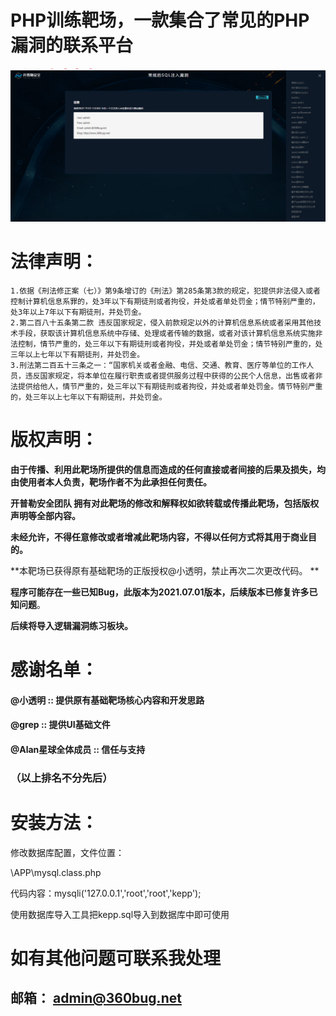 # PHP训练靶场，一款集合了常见的PHP漏洞的联系平台

![](./img/1.png)

# 法律声明：

```
1.依据《刑法修正案（七）》第9条增订的《刑法》第285条第3款的规定，犯提供非法侵入或者控制计算机信息系罪的，处3年以下有期徒刑或者拘役，并处或者单处罚金；情节特别严重的，处3年以上7年以下有期徒刑，并处罚金。
2.第二百八十五条第二款 违反国家规定，侵入前款规定以外的计算机信息系统或者采用其他技术手段，获取该计算机信息系统中存储、处理或者传输的数据，或者对该计算机信息系统实施非法控制，情节严重的，处三年以下有期徒刑或者拘役，并处或者单处罚金；情节特别严重的，处三年以上七年以下有期徒刑，并处罚金。
3.刑法第二百五十三条之一：“国家机关或者金融、电信、交通、教育、医疗等单位的工作人员，违反国家规定，将本单位在履行职责或者提供服务过程中获得的公民个人信息，出售或者非法提供给他人，情节严重的，处三年以下有期徒刑或者拘役，并处或者单处罚金。情节特别严重的，处三年以上七年以下有期徒刑，并处罚金。
```

# 版权声明：

**由于传播、利用此靶场所提供的信息而造成的任何直接或者间接的后果及损失，均由使用者本人负责，靶场作者不为此承担任何责任。**

**开普勒安全团队   拥有对此靶场的修改和解释权如欲转载或传播此靶场，包括版权声明等全部内容。**

**未经允许，不得任意修改或者增减此靶场内容，不得以任何方式将其用于商业目的。**

**本靶场已获得原有基础靶场的正版授权@小透明，禁止再次二次更改代码。 **

**程序可能存在一些已知Bug，此版本为2021.07.01版本，后续版本已修复许多已知问题**。

**后续将导入逻辑漏洞练习板块。**

# 感谢名单：

#### @小透明   ::  提供原有基础靶场核心内容和开发思路

#### @grep      ::  提供UI基础文件

#### @Alan星球全体成员  :: 信任与支持

### （以上排名不分先后）

# 安装方法：

修改数据库配置，文件位置：

\APP\mysql.class.php

代码内容：mysqli('127.0.0.1','root','root','kepp');   

使用数据库导入工具把kepp.sql导入到数据库中即可使用

# 如有其他问题可联系我处理

## 邮箱： admin@360bug.net